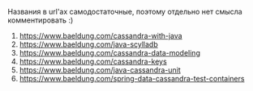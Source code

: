 Названия в url'aх самодостаточные, поэтому отдельно нет смысла комментировать :)

1) https://www.baeldung.com/cassandra-with-java
2) https://www.baeldung.com/java-scylladb
3) https://www.baeldung.com/cassandra-data-modeling
4) https://www.baeldung.com/cassandra-keys
5) https://www.baeldung.com/java-cassandra-unit
6) https://www.baeldung.com/spring-data-cassandra-test-containers
